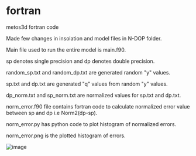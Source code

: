 # fortran
metos3d fortran code

Made few changes in insolation and model files in N-DOP folder. 

Main file used to run the entire model is main.f90.

sp denotes single precision and dp denotes double precision.

random_sp.txt and random_dp.txt are generated random "y" values.

sp.txt and dp.txt are generated "q" values from random "y" values.

dp_norm.txt and sp_norm.txt are normalized values for sp.txt and dp.txt.

norm_error.f90 file contains fortran code to calculate normalized error value between sp and dp i.e Norm2(dp-sp).

norm_error.py has python code to plot histogram of normalized errors.

norm_error.png is the plotted histogram of errors.

![image](https://user-images.githubusercontent.com/32735211/83162787-861cca00-a10a-11ea-8fd3-7e107249ff59.png)
